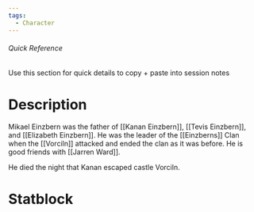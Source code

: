 ```yaml
---
tags:
  - Character
---
```

###### Quick Reference
Use this section for quick details to copy + paste into session notes
# Description
Mikael Einzbern was the father of [[Kanan Einzbern]], [[Tevis Einzbern]], and [[Elizabeth Einzbern]]. He was the leader of the [[Einzberns]] Clan when the [[Vorciln]] attacked and ended the clan as it was before. He is good friends with [[Jarren Ward]]. 

He died the night that Kanan escaped castle Vorciln.

# Statblock